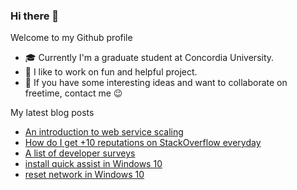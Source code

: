 ### Hi there 👋

Welcome to my Github profile

- 🎓 Currently I'm a graduate student at Concordia University.
- 🎉 I like to work on fun and helpful project.
- 💬 If you have some interesting ideas and want to collaborate on freetime, contact me 😉

My latest blog posts
<!-- BLOG-POST-LIST:START -->
- [An introduction to web service scaling](https://huntertran.com/2022/01/22/An-introduction-to-web-service-scaling/)
- [How do I get +10 reputations on StackOverflow everyday](https://huntertran.com/2021/09/19/how-do-i-get-10-reputation-on-stackoverflow-everyday/)
- [A list of developer surveys](https://huntertran.com/2021/05/22/A-list-of-developer-surveys/)
- [install quick assist in Windows 10](https://huntertran.com/2020/12/09/install-quick-assist-in-Windows-10/)
- [reset network in Windows 10](https://huntertran.com/2020/11/25/reset-network-in-Windows-10/)
<!-- BLOG-POST-LIST:END -->
